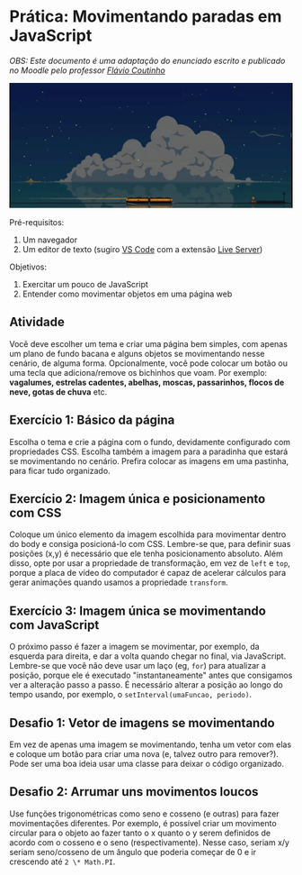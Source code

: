 # Prática: Movimentando paradas em JavaScript

_OBS: Este documento é uma adaptação do enunciado escrito e publicado no Moodle pelo professor [Flávio Coutinho](https://github.com/fegemo)_

![Vários vagalumes voando da esquerda para a direita em uma paisagem de céu noturno.](images/Vagalumes%20de%20Chihiro.gif)

Pré-requisitos:

1. Um navegador
2. Um editor de texto (sugiro [VS Code](https://code.visualstudio.com/) com a extensão [Live Server](https://marketplace.visualstudio.com/items?itemName=ritwickdey.LiveServer))

Objetivos:

1. Exercitar um pouco de JavaScript
2. Entender como movimentar objetos em uma página web

## Atividade

Você deve escolher um tema e criar uma página bem simples, com apenas um plano de fundo bacana e alguns objetos se movimentando nesse cenário, de alguma forma. Opcionalmente, você pode colocar um botão ou uma tecla que adiciona/remove os bichinhos que voam. Por exemplo: **vagalumes, estrelas cadentes, abelhas, moscas, passarinhos, flocos de neve, gotas de chuva** etc.

## Exercício 1: Básico da página

Escolha o tema e crie a página com o fundo, devidamente configurado com propriedades CSS. Escolha também a imagem para a paradinha que estará se movimentando no cenário. Prefira colocar as imagens em uma pastinha, para ficar tudo organizado.

## Exercício 2: Imagem única e posicionamento com CSS

Coloque um único elemento da imagem escolhida para movimentar dentro do body e consiga posicioná-lo com CSS. Lembre-se que, para definir suas posições (x,y) é necessário que ele tenha posicionamento absoluto. Além disso, opte por usar a propriedade de transformação, em vez de `left` e `top`, porque a placa de vídeo do computador é capaz de acelerar cálculos para gerar animações quando usamos a propriedade `transform`.

## Exercício 3: Imagem única se movimentando com JavaScript

O próximo passo é fazer a imagem se movimentar, por exemplo, da esquerda para direita, e dar a volta quando chegar no final, via JavaScript. Lembre-se que você não deve usar um laço (eg, `for`) para atualizar a posição, porque ele é executado "instantaneamente" antes que consigamos ver a alteração passo a passo. É necessário alterar a posição ao longo do tempo usando, por exemplo, o `setInterval(umaFuncao, periodo)`.

## Desafio 1: Vetor de imagens se movimentando

Em vez de apenas uma imagem se movimentando, tenha um vetor com elas e coloque um botão para criar uma nova (e, talvez outro para remover?). Pode ser uma boa ideia usar uma classe para deixar o código organizado.

## Desafio 2: Arrumar uns movimentos loucos

Use funções trigonométricas como seno e cosseno (e outras) para fazer movimentações diferentes. Por exemplo, é possível criar um movimento circular para o objeto ao fazer tanto o x quanto o y serem definidos de acordo com o cosseno e o seno (respectivamente). Nesse caso, seriam x/y seriam seno/cosseno de um ângulo que poderia começar de 0 e ir crescendo até `2 \* Math.PI`.
